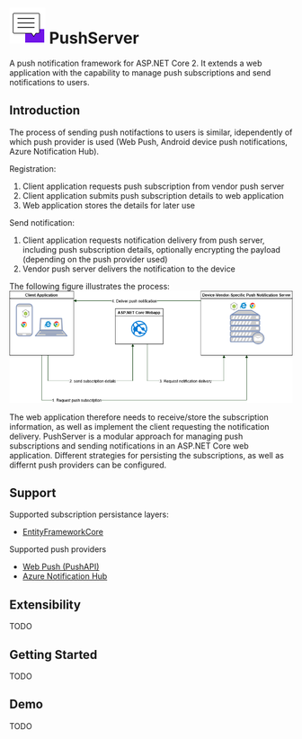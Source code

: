 # ![logo](/logo.png) PushServer
A push notification framework for ASP.NET Core 2. It extends a web application with the capability to manage push subscriptions and send notifications to users.

## Introduction
The process of sending push notifactions to users is similar, idependently of which push provider is used (Web Push, Android device push notifications, Azure Notification Hub).

Registration:
1. Client application requests push subscription from vendor push server
1. Client application submits push subscription details to web application
1. Web application stores the details for later use

Send notification:
1. Client application requests notification delivery from push server, including push subscription details, optionally encrypting the payload (depending on the push provider used)
1. Vendor push server delivers the notification to the device

The following figure illustrates the process:
![push notification process](/diagram.png)

The web application therefore needs to receive/store the subscription information, as well as implement the client requesting the notification delivery.
PushServer is a modular approach for managing push subscriptions and sending notifications in an ASP.NET Core web application.
Different strategies for persisting the subscriptions, as well as differnt push providers can be configured.

## Support
Supported subscription persistance layers:
* [EntityFrameworkCore](https://github.com/aspnet/EntityFrameworkCore)

Supported push providers
* [Web Push (PushAPI)](https://developer.mozilla.org/en-US/docs/Web/API/Push_API)
* [Azure Notification Hub](https://docs.microsoft.com/en-us/azure/notification-hubs/)
## Extensibility
TODO
## Getting Started
TODO
## Demo
TODO
